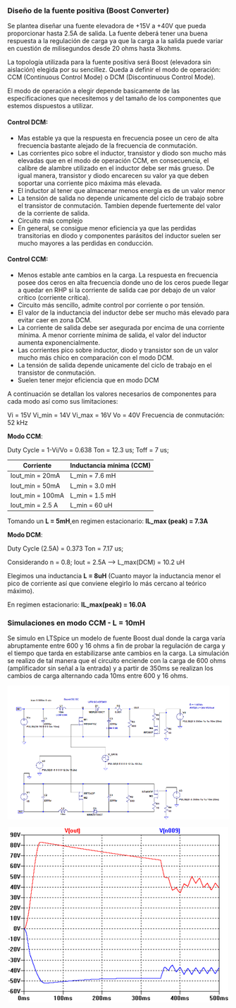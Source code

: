 ### Diseño de la fuente positiva (Boost Converter)

Se plantea diseñar una fuente elevadora de +15V a +40V que pueda proporcionar hasta 2.5A de salida. La fuente deberá tener una buena respuesta a la regulación de carga ya que la carga a la salida puede variar en cuestión de milisegundos desde 20 ohms hasta 3kohms. 

La topología utilizada para la fuente positiva será Boost (elevadora sin aislación) elegida por su sencillez. Queda a definir el modo de operación: CCM (Continuous Control Mode) o DCM (Discontinuous Control Mode).

El modo de operación a elegir depende basicamente de las especificaciones que necesitemos y del tamaño de los componentes que estemos dispuestos a utilizar.

#### Control DCM:

- Mas estable ya que la respuesta en frecuencia posee un cero de alta frecuencia bastante alejado de la frecuencia de conmutación.
- Las corrientes pico sobre el inductor, transistor y diodo son mucho más elevadas que en el modo de operación CCM, en consecuencia, el calibre de alambre utilizado en el inductor debe ser más grueso. De igual manera, transistor y diodo encarecen su valor ya que deben soportar una corriente pico máxima más elevada.
- El inductor al tener que almacenar menos energía es de un valor menor
- La tensión de salida no depende unicamente del ciclo de trabajo sobre el transistor de conmutación. Tambien depende fuertemente del valor de la corriente de salida.
- Circuito más complejo
- En general, se consigue menor eficiencia ya que las perdidas transitorias en diodo y componentes parásitos del inductor suelen ser mucho mayores a las perdidas en conducción.

#### Control CCM:

- Menos estable ante cambios en la carga. La respuesta en frecuencia posee dos ceros en alta frecuencia donde uno de los ceros puede llegar a quedar en RHP si la corriente de salida cae por debajo de un valor crítico (corriente crítica).
- Circuito más sencillo, admite control por corriente o por tensión.
- El valor de la inductancia del inductor debe ser mucho más elevado para evitar caer en zona DCM.
- La corriente de salida debe ser asegurada por encima de una corriente mínima. A menor corriente mínima de salida, el valor del inductor aumenta exponencialmente.
- Las corrientes pico sobre inductor, diodo y transistor son de un valor mucho más chico en comparación con el modo DCM.
- La tensión de salida depende unicamente del ciclo de trabajo en el transistor de conmutación.
- Suelen tener mejor eficiencia que en modo DCM

A continuación se detallan los valores necesarios de componentes para cada modo así como sus limitaciones:

Vi = 15V
Vi_min = 14V
Vi_max = 16V
Vo = 40V
Frecuencia de conmutación: 52 kHz

**Modo CCM**:

Duty Cycle = 1-Vi/Vo = 0.638
Ton = 12.3 us;
Toff = 7 us;

Corriente | Inductancia mínima (CCM) 
----------------|----------------
Iout_min = 20mA | L_min = 7.6 mH 
Iout_min = 50mA | L_min = 3.0 mH 
Iout_min = 100mA | L_min = 1.5 mH 
Iout_min = 2.5 A | L_min = 60 uH 

Tomando un **L = 5mH**,en regimen estacionario: **IL_max (peak) = 7.3A**

**Modo DCM**:

Duty Cycle (2.5A) = 0.373
Ton = 7.17 us;

Considerando n = 0.8; Iout = 2.5A --> L_max(DCM) = 10.2 uH

Elegimos una inductancia **L = 8uH** (Cuanto mayor la inductancia menor el pico de corriente así que conviene elegirlo lo más cercano al teórico máximo).

En regimen estacionario: **IL_max(peak) = 16.0A**

### Simulaciones en modo CCM - L = 10mH 

Se simulo en LTSpice un modelo de fuente Boost dual donde la carga varía abruptamente entre 600 y 16 ohms a fin de probar la regulación de carga y el tiempo que tarda en estabilizarse ante cambios en la carga. La simulación se realizo de tal manera que el circuito enciende con la carga de 600 ohms (amplificador sin señal a la entrada) y a partir de 350ms se realizan los cambios de carga alternando cada 10ms entre 600 y 16 ohms.

<p align="center">
  <img src="./CCM_10mH_circ.png" width="800" title="hover text">
</p>


<p align="center">
  <img src="./CCM_10mH.png" width="500" title="hover text">
</p>






